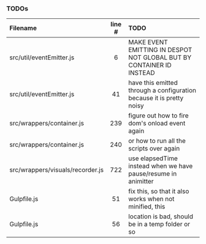 ### TODOs
| Filename | line # | TODO
|:------|:------:|:------
| src/util/eventEmitter.js | 6 | MAKE EVENT EMITTING IN DESPOT NOT GLOBAL BUT BY CONTAINER ID INSTEAD
| src/util/eventEmitter.js | 41 | have this emitted through a configuration because it is pretty noisy
| src/wrappers/container.js | 239 | figure out how to fire dom's onload event again
| src/wrappers/container.js | 240 | or how to run all the scripts over again
| src/wrappers/visuals/recorder.js | 722 | use elapsedTime instead when we have pause/resume in animitter
| Gulpfile.js | 51 | fix this, so that it also works when not minified, this
| Gulpfile.js | 56 | location is bad, should be in a temp folder or so